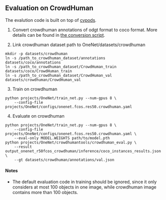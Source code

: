 ## Evaluation on CrowdHuman
The evalution code is built on top of [cvpods](https://github.com/Megvii-BaseDetection/cvpods).


1. Convert crowdhuman annotations of odgt format to coco format. More details can be found in [the conversion script](convert_crowdhuman_to_coco.py).

2. Link crowdhuman dataset path to OneNet/datasets/crowdhuman
```
mkdir -p datasets/crowdhuman
ln -s /path_to_crowdhuman_dataset/annotations datasets/coco/annotations
ln -s /path_to_crowdhuman_dataset/CrowdHuman_train datasets/coco/CrowdHuman_train
ln -s /path_to_crowdhuman_dataset/CrowdHuman_val datasets/crowdhuman/CrowdHuman_val
```

3. Train on crowdhuman
```
python projects/OneNet/train_net.py --num-gpus 8 \
    --config-file projects/OneNet/configs/onenet.fcos.res50.crowdhuman.yaml
```

4. Evaluate on crowdhuman
```
python projects/OneNet/train_net.py --num-gpus 8 \
    --config-file projects/OneNet/configs/onenet.fcos.res50.crowdhuman.yaml \
    --eval-only MODEL.WEIGHTS path/to/model.pth
python projects/OneNet/crowdhumantools/crowdhuman_eval.py \
    --result output_onenet_r50fcos_crowdhuman/inference/coco_instances_results.json \
    --gt datasets/crowdhuman/annotations/val.json
```

#### Notes
- The default evaluation code in training should be ignored, since it only considers at most 100 objects in one image, while crowdhuman image contains more than 100 objects.